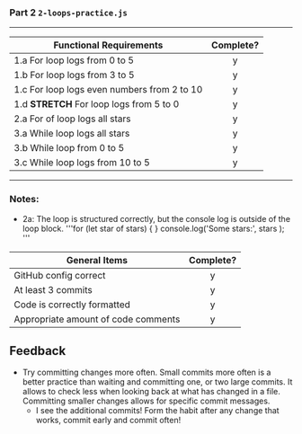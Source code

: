 ### Part 2 `2-loops-practice.js`

---

| Functional Requirements                     | Complete? |
| ------------------------------------------- | :-------: |
| 1.a For loop logs from 0 to 5               |     y     |
| 1.b For loop logs from 3 to 5               |     y     |
| 1.c For loop logs even numbers from 2 to 10 |     y     |
| 1.d **STRETCH** For loop logs from 5 to 0   |     y     |
| 2.a For of loop logs all stars              |     y     |
| 3.a While loop logs all stars               |     y     |
| 3.b While loop from 0 to 5                  |     y     |
| 3.c While loop logs from 10 to 5            |     y     |

---

### Notes:

- 2a: The loop is structured correctly, but the console log is outside of the loop block.
  '''for (let star of stars) {
  }
  console.log('Some stars:', stars );
  '''

| General Items                       | Complete? |
| ----------------------------------- | :-------: |
| GitHub config correct               |     y     |
| At least 3 commits                  |     y     |
| Code is correctly formatted         |     y     |
| Appropriate amount of code comments |     y     |

## Feedback

- Try committing changes more often. Small commits more often is a better practice than waiting and committing one, or two large commits. It allows to check less when looking back at what has changed in a file. Committing smaller changes allows for specific commit messages.
  - I see the additional commits! Form the habit after any change that works, commit early and commit often!
